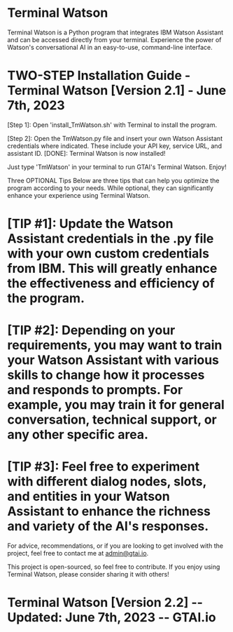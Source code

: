 # Terminal Watson
Terminal Watson is a Python program that integrates IBM Watson Assistant and can be accessed directly from your terminal. Experience the power of Watson's conversational AI in an easy-to-use, command-line interface.

# TWO-STEP Installation Guide - Terminal Watson [Version 2.1] - June 7th, 2023
[Step 1]: Open 'install_TmWatson.sh' with Terminal to install the program.

[Step 2]: Open the TmWatson.py file and insert your own Watson Assistant credentials where indicated. These include your API key, service URL, and assistant ID. [DONE]: Terminal Watson is now installed!

Just type 'TmWatson' in your terminal to run GTAI's Terminal Watson. Enjoy!

Three OPTIONAL Tips
Below are three tips that can help you optimize the program according to your needs. While optional, they can significantly enhance your experience using Terminal Watson.

# [TIP #1]: Update the Watson Assistant credentials in the .py file with your own custom credentials from IBM. This will greatly enhance the effectiveness and efficiency of the program.

# [TIP #2]: Depending on your requirements, you may want to train your Watson Assistant with various skills to change how it processes and responds to prompts. For example, you may train it for general conversation, technical support, or any other specific area.

# [TIP #3]: Feel free to experiment with different dialog nodes, slots, and entities in your Watson Assistant to enhance the richness and variety of the AI's responses.

For advice, recommendations, or if you are looking to get involved with the project, feel free to contact me at admin@gtai.io.

This project is open-sourced, so feel free to contribute. If you enjoy using Terminal Watson, please consider sharing it with others!

# Terminal Watson [Version 2.2] -- Updated: June 7th, 2023 -- GTAI.io

